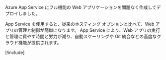 Azure App Service にフル機能の Web アプリケーションを問題なく作成してデプロイしました。

App Service を使用すると、従来のホスティング オプションと比べて、Web アプリの管理と制御が簡単になります。 App Service により、Web アプリの実行と管理に費やす時間と労力が減り、自動スケーリングや Git 統合などの高度なクラウド機能が提供されます。

[!include[](../../../includes/azure-sandbox-cleanup.md)]